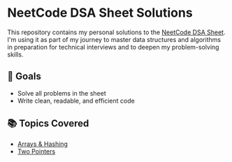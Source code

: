 # NeetCode DSA Sheet Solutions

This repository contains my personal solutions to the [NeetCode DSA Sheet](https://neetcode.io/). I'm using it as part of my journey to master data structures and algorithms in preparation for technical interviews and to deepen my problem-solving skills.

## 🚀 Goals
- Solve all problems in the sheet
- Write clean, readable, and efficient code

## 📚 Topics Covered
- [Arrays & Hashing](/arrays%20&%20hashing/arrays%20&%20hashing.md)
- [Two Pointers](/two%20pointers/twp%20pointers.md)